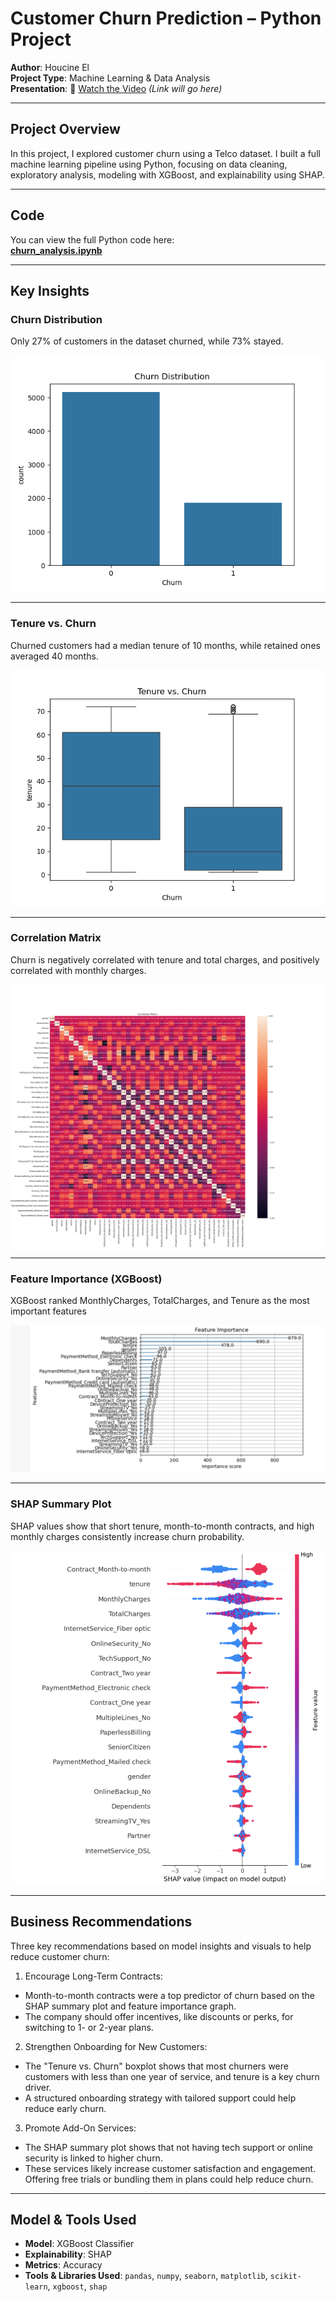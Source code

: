 #  Customer Churn Prediction – Python Project

**Author**: Houcine El  
**Project Type**: Machine Learning & Data Analysis  
**Presentation**: 🎥 [Watch the Video](#) *(Link will go here)*

---

##  Project Overview

In this project, I explored customer churn using a Telco dataset. I built a full machine learning pipeline using Python, focusing on data cleaning, exploratory analysis, modeling with XGBoost, and explainability using SHAP.

---

## Code

You can view the full Python code here:  
**[churn_analysis.ipynb](churn_analysis.ipynb)** 

---

##  Key Insights

###  Churn Distribution
Only 27% of customers in the dataset churned, while 73% stayed.

![Churn Distribution](churn_distribution.png)

---

###  Tenure vs. Churn
Churned customers had a median tenure of 10 months, while retained ones averaged 40 months.

![Tenure vs Churn](tenure_vs_churn.png)

---

###  Correlation Matrix
Churn is negatively correlated with tenure and total charges, and positively correlated with monthly charges.

![Correlation Matrix](correlation_matrix.png)

---

###  Feature Importance (XGBoost)
XGBoost ranked MonthlyCharges, TotalCharges, and Tenure as the most important features

![Feature Importance](feature_importance.png)

---

###  SHAP Summary Plot
SHAP values show that short tenure, month-to-month contracts, and high monthly charges consistently increase churn probability.

![SHAP Summary](Shap_summary.png)



---

##  Business Recommendations

Three key recommendations based on model insights and visuals to help reduce customer churn:

1. Encourage Long-Term Contracts:
  - Month-to-month contracts were a top predictor of churn based on the SHAP summary plot and feature importance graph.
  - The company should offer incentives, like discounts or perks, for switching to 1- or 2-year plans.

2. Strengthen Onboarding for New Customers:
  - The "Tenure vs. Churn" boxplot shows that most churners were customers with less than one year of service, and tenure is a key churn 
    driver.
  - A structured onboarding strategy with tailored support could help reduce early churn.

3. Promote Add-On Services:
  - The SHAP summary plot shows that not having tech support or online security is linked to higher churn.
  - These services likely increase customer satisfaction and engagement. Offering free trials or bundling them in plans could help reduce 
    churn.
   
   ---

##  Model & Tools Used

- **Model**: XGBoost Classifier  
- **Explainability**: SHAP  
- **Metrics**: Accuracy  
- **Tools & Libraries Used**: `pandas`, `numpy`, `seaborn`, `matplotlib`, `scikit-learn`, `xgboost`, `shap`
 
